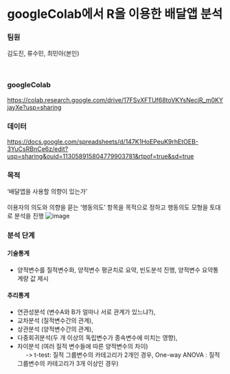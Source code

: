 # googleColab에서 R을 이용한 배달앱 분석


### 팀원
김도진, 류수민, 최민아(본인)

<br>

### googleColab
https://colab.research.google.com/drive/17FSvXFTUf68toVKYsNecjR_m0KYjayXe?usp=sharing
### 데이터
https://docs.google.com/spreadsheets/d/147K1HoEPeuK9rhEtOEB-3YuCsRBnCe6z/edit?usp=sharing&ouid=113058915804779903781&rtpof=true&sd=true
<br>

### 목적
 ‘배달앱을 사용할 의향이 있는가’<br><br>
 이용자의 의도와 의향을 묻는 ‘행동의도’ 항목을 목적으로 정하고 행동의도 모형을 토대로 분석을 진행
![image](https://github.com/aminii00/DeliveryApp/assets/89954944/f621fd1f-3644-4975-b672-ac891a1a10a7)

### 분석 단계
#### 기술통계 
- 양적변수를 질적변수화, 양적변수 평균치로 요약, 빈도분석 진행, 양적변수 요약통계량 값 제시<br>
#### 추리통계 
- 연관성분석 (변수A와 B가 얼마나 서로 관계가 있느냐?), <br>
- 교차분석 (질적변수간의 관계),<br>
- 상관분석 (양적변수간의 관계),<br>
- 다중회귀분석(두 개 이상의 독립변수가 종속변수에 미치는 영향),<br>
- 차이분석 (여러 질적 변수들에 따른 양적변수의 차이)<br>
&nbsp;&nbsp;&nbsp;&nbsp; -> t-test: 질적 그룹변수의 카테고리가 2개인 경우, One-way ANOVA : 질적 그룹변수의 카테고리가 3개 이상인 경우) <br>


